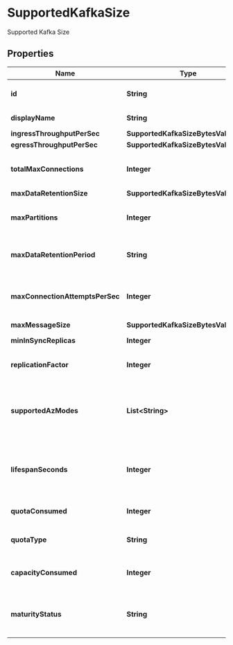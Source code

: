 

# SupportedKafkaSize

Supported Kafka Size

## Properties

Name | Type | Description | Notes
------------ | ------------- | ------------- | -------------
**id** | **String** | Unique identifier of this Kafka instance size. |  [optional]
**displayName** | **String** | Display name of this Kafka instance size. |  [optional]
**ingressThroughputPerSec** | **SupportedKafkaSizeBytesValueItem** |  |  [optional]
**egressThroughputPerSec** | **SupportedKafkaSizeBytesValueItem** |  |  [optional]
**totalMaxConnections** | **Integer** | Maximum amount of total connections available to this Kafka instance size. |  [optional]
**maxDataRetentionSize** | **SupportedKafkaSizeBytesValueItem** |  |  [optional]
**maxPartitions** | **Integer** | Maximum amount of total partitions available to this Kafka instance size. |  [optional]
**maxDataRetentionPeriod** | **String** | Maximum data retention period available to this Kafka instance size. |  [optional]
**maxConnectionAttemptsPerSec** | **Integer** | Maximium connection attempts per second available to this Kafka instance size. |  [optional]
**maxMessageSize** | **SupportedKafkaSizeBytesValueItem** |  |  [optional]
**minInSyncReplicas** | **Integer** | Minimum number of in-sync replicas. |  [optional]
**replicationFactor** | **Integer** | Replication factor available to this Kafka instance size. |  [optional]
**supportedAzModes** | **List&lt;String&gt;** | List of Availability Zone modes that this Kafka instance size supports. The possible values are \&quot;single\&quot;, \&quot;multi\&quot;. |  [optional]
**lifespanSeconds** | **Integer** | The limit lifespan of the kafka instance in seconds. If not specified then the instance never expires. |  [optional]
**quotaConsumed** | **Integer** | Quota consumed by this Kafka instance size. |  [optional]
**quotaType** | **String** | Quota type used by this Kafka instance size. |  [optional]
**capacityConsumed** | **Integer** | Data plane cluster capacity consumed by this Kafka instance size. |  [optional]
**maturityStatus** | **String** | Maturity level of the size. Can be \&quot;stable\&quot; or \&quot;preview\&quot;. |  [optional]



